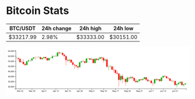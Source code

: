 # Bitcoin Stats

BTC/USDT|24h change|24h high|24h low|
|---|---|---|---|
|$33217.99|2.98%|$33333.00|$30151.00|

<img src="./chart.svg">
